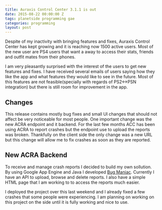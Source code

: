 ```yaml
---
title: Auraxis Control Center 3.1.1 is out
date: 2015-08-22 00:00:00 Z
tags: planetside programming gae
categories: programming
layout: post
---
```


Despite of my inactivity with bringing features and fixes, Auraxis Control Center has kept growing and it is reaching now 1500 active users. Most of the new user are PS4 users that want a away to access their stats, friends and outfit mates from their phones.

I am very pleasantly surprised with the interest of the users to get new features and fixes. I have received several emails of users saying how they like the app and what features they would like to see in the future. Most of this features are not feasible(specially with regards of PS2<->PSN integration) but there is still room for improvement in the app.


Changes
-----------
This release contains mostly bug fixes and small UI changes that should not affect be very noticeable for most people. One important change was the new ACRA endpoint and it backend. For the last few months ACC has been using ACRA to report crashes but the endpoint use to upload the reports was broken. Thankfully on the client side the only change was a new URL but this change will allow me to fix crashes as soon as they are reported.


New ACRA Backend
-----------------------
To receive and manage crash reports I decided to build my own sollution. By using Google App Engine and Java I developed [Bug Maniac](https://github.com/cesarramirez/BugManiac). Currently I have an API to upload, browse and delete reports. I also have a simple HTML page that I am working to to access the reports much easier.

I deployed the project over this last weekend and I already fixed a few crashes that some people were experiencing. I am planning on working on this project on the side until it is fully working and nice to use.
